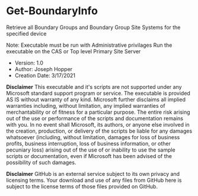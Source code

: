 # Get-BoundaryInfo
Retrieve all Boundary Groups and Boundary Group Site Systems for the specified device

Note: 
     Executable must be run with Administrative privilages
     Run the executable on the CAS or Top level Primary Site Server

* Version: 1.0
* Author: Joseph Hopper
* Creation Date: 3/17/2021

**Disclaimer**
This executable and it's scripts are not supported under any Microsoft standard support program or service.
The executable is provided AS IS without warranty of any kind.
Microsoft further disclaims all implied warranties including, without limitation, any implied warranties of merchantability
or of fitness for a particular purpose.
The entire risk arising out of the use or performance of the scripts and documentation remains with you.
In no event shall Microsoft, its authors, or anyone else involved in the creation, production,
or delivery of the scripts be liable for any damages whatsoever (including, without limitation, damages
for loss of business profits, business interruption, loss of business information, or other pecuniary loss)
arising out of the use of or inability to use the sample scripts or documentation,
even if Microsoft has been advised of the possibility of such damages.

**Disclaimer** 
GitHub is an external service subject to its own privacy and licensing terms. Your download and use of any files from GitHub 
here is subject to the license terms of those files provided on GitHub.
